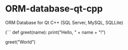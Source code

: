# ORM-database-qt-cpp
ORM Database for Qt C++ (SQL Server, MySQL, SQLLite)

(```
def greet(name):
    print("Hello, " + name + "!")
    
greet("World")
```)
